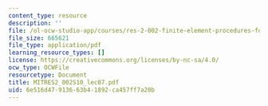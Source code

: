 ```yaml
---
content_type: resource
description: ''
file: /ol-ocw-studio-app/courses/res-2-002-finite-element-procedures-for-solids-and-structures-spring-2010/6e516d47913663b41892ca457ff7a20b_MITRES2_002S10_lec07.pdf
file_size: 665621
file_type: application/pdf
learning_resource_types: []
license: https://creativecommons.org/licenses/by-nc-sa/4.0/
ocw_type: OCWFile
resourcetype: Document
title: MITRES2_002S10_lec07.pdf
uid: 6e516d47-9136-63b4-1892-ca457ff7a20b
---
```

